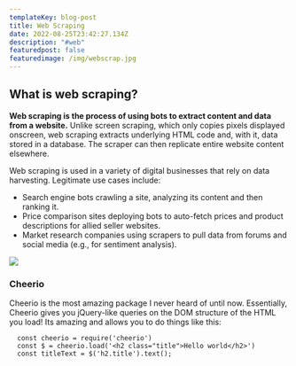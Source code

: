 ```yaml
---
templateKey: blog-post
title: Web Scraping
date: 2022-08-25T23:42:27.134Z
description: "#web"
featuredpost: false
featuredimage: /img/webscrap.jpg
---
```

## What is web scraping?

**Web scraping is the process of using bots to extract content and data from a website.**
Unlike screen scraping, which only copies pixels displayed onscreen, web scraping extracts underlying HTML code and, with it, data stored in a database. The scraper can then replicate entire website content elsewhere.

Web scraping is used in a variety of digital businesses that rely on data harvesting. Legitimate use cases include:

* Search engine bots crawling a site, analyzing its content and then ranking it.
* Price comparison sites deploying bots to auto-fetch prices and product descriptions for allied seller websites.
* Market research companies using scrapers to pull data from forums and social media (e.g., for sentiment analysis).

![](/img/webscrap.jpg)

### Cheerio

Cheerio is the most amazing package I never heard of until now. Essentially, Cheerio gives you jQuery-like queries on the DOM structure of the HTML you load! Its amazing and allows you to do things like this:

```
  const cheerio = require('cheerio')
  const $ = cheerio.load('<h2 class="title">Hello world</h2>')
  const titleText = $('h2.title').text();
```